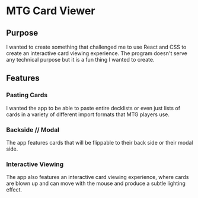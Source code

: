 # MTG Card Viewer

## Purpose

I wanted to create something that challenged me to use React and CSS to create an interactive card viewing experience.
The program doesn't serve any technical purpose but it is a fun thing I wanted to create.

## Features

### Pasting Cards

I wanted the app to be able to paste entire decklists or even just lists of cards in a variety of different import formats
that MTG players use.

### Backside // Modal

The app features cards that will be flippable to their back side or their modal side.

### Interactive Viewing

The app also features an interactive card viewing experience, where cards are blown up and can move with the mouse and produce a
subtle lighting effect.
